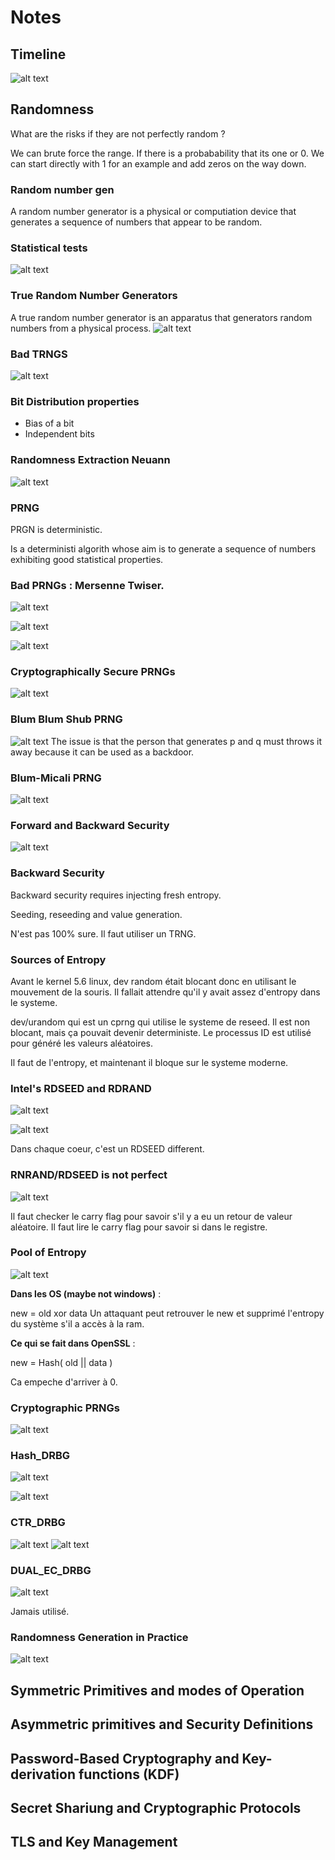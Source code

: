 # Notes

## Timeline 

![alt text](images/image.png)

## Randomness

What are the risks if they are not perfectly random ?

We can brute force the range.
If there is a probabability that its one or 0. We can start directly with 1 for an example and add zeros on the way down.

### Random number gen

A random number generator is a physical or computiation device that generates a sequence of numbers that appear to be random.

### Statistical tests

![alt text](images/image-1.png)

### True Random Number Generators

A true random number generator is an apparatus that generators random numbers from a physical process.
![alt text](images/image-2.png)

### Bad TRNGS

![alt text](images/image-3.png)


### Bit Distribution properties

- Bias of a bit
- Independent bits

### Randomness Extraction Neuann
![alt text](images/image-4.png)

### PRNG

PRGN is deterministic.

Is a deterministi algorith whose aim is to generate a sequence of numbers exhibiting good statistical properties.

### Bad PRNGs : Mersenne Twiser.

![alt text](images/image-5.png)

![alt text](images/image-6.png)

![alt text](images/image-7.png)


### Cryptographically Secure PRNGs

![alt text](images/image-8.png)

### Blum Blum Shub PRNG

![alt text](images/image-9.png)
The issue is that the person that generates p and q must throws it away because it can be used as a backdoor.

### Blum-Micali PRNG

![alt text](images/image-10.png)

### Forward and Backward Security
![alt text](images/image-11.png)

### Backward Security

Backward security requires injecting fresh entropy.

Seeding, reseeding and value generation.

N'est pas 100% sure. Il faut utiliser un TRNG.

### Sources of Entropy

Avant le kernel 5.6 linux, dev random était blocant donc en utilisant le mouvement de la souris. Il fallait attendre qu'il y avait assez d'entropy dans le systeme.

dev/urandom qui est un cprng qui utilise le systeme de reseed. Il est non blocant, mais ça pouvait devenir deterministe. Le processus ID est utilisé pour généré les valeurs aléatoires. 

Il faut de l'entropy, et maintenant il bloque sur le systeme moderne.

### Intel's RDSEED and RDRAND

![alt text](images/image-12.png)

![alt text](images/image-13.png)

Dans chaque coeur, c'est un RDSEED different.

### RNRAND/RDSEED is not perfect

![alt text](images/image-14.png)

Il faut checker le carry flag pour savoir s'il y a eu un retour de valeur aléatoire.  Il faut lire le carry flag pour savoir si dans le registre.

### Pool of Entropy

![alt text](images/image-15.png)

**Dans les OS (maybe not windows)** : 

new = old xor data
Un attaquant peut retrouver le new et supprimé l'entropy du système s'il a accès à la ram.


**Ce qui se fait dans OpenSSL** :

new = Hash( old || data )

Ca empeche d'arriver à 0.


### Cryptographic PRNGs


![alt text](images/image-16.png)

### Hash_DRBG

![alt text](images/image-17.png)

![alt text](images/image-18.png)

### CTR_DRBG
![alt text](images/image-19.png)
![alt text](images/image-20.png)

### DUAL_EC_DRBG

![alt text](images/image-21.png)

Jamais utilisé.

### Randomness Generation in Practice

![alt text](images/image-22.png)

## Symmetric Primitives and modes of Operation

## Asymmetric primitives and Security Definitions

## Password-Based Cryptography and Key-derivation functions (KDF)

## Secret Shariung and Cryptographic Protocols


## TLS and Key Management


